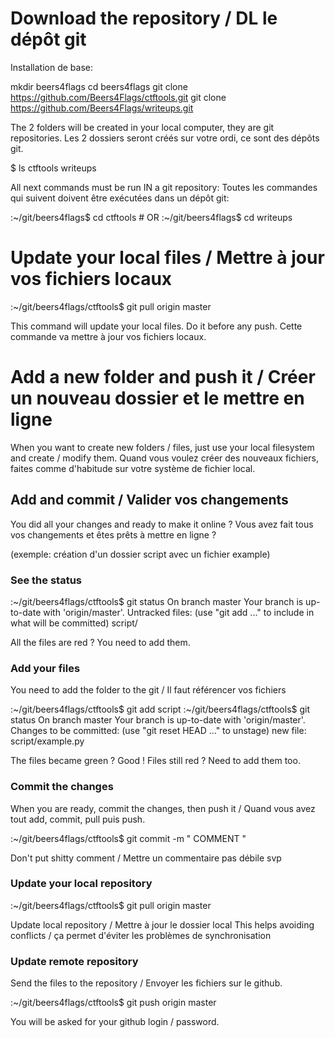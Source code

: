 # Download the repository / DL le dépôt git

Installation de base:

  mkdir beers4flags
  cd beers4flags
  git clone https://github.com/Beers4Flags/ctftools.git
  git clone https://github.com/Beers4Flags/writeups.git

The 2 folders will be created in your local computer, they are git repositories.
Les 2 dossiers seront créés sur votre ordi, ce sont des dépôts git.

  $ ls
  ctftools writeups

All next commands must be run IN a git repository:
Toutes les commandes qui suivent doivent être exécutées dans un dépôt git:

  :~/git/beers4flags$ cd ctftools # OR
  :~/git/beers4flags$ cd writeups

# Update your local files / Mettre à jour vos fichiers locaux

  :~/git/beers4flags/ctftools$ git pull origin master

This command will update your local files. Do it before any push.
Cette commande va mettre à jour vos fichiers locaux.

# Add a new folder and push it / Créer un nouveau dossier et le mettre en ligne

When you want to create new folders / files, just use your local filesystem and create / modify them.
Quand vous voulez créer des nouveaux fichiers, faites comme d'habitude sur votre système de fichier local.

## Add and commit / Valider vos changements

You did all your changes and ready to make it online ?
Vous avez fait tous vos changements et êtes prêts à mettre en ligne ?

(exemple: création d'un dossier script avec un fichier example)

### See the status

  :~/git/beers4flags/ctftools$ git status
  On branch master
  Your branch is up-to-date with 'origin/master'.
  Untracked files:
    (use "git add <file>..." to include in what will be committed)
      script/

All the files are red ? You need to add them.

### Add your files

You need to add the folder to the git / Il faut référencer vos fichiers

  :~/git/beers4flags/ctftools$ git add script
  :~/git/beers4flags/ctftools$ git status
  On branch master
  Your branch is up-to-date with 'origin/master'.
  Changes to be committed:
  (use "git reset HEAD <file>..." to unstage)
    new file:   script/example.py

The files became green ? Good !
Files still red ? Need to add them too.

### Commit the changes

When you are ready, commit the changes, then push it /
Quand vous avez tout add, commit, pull puis push.

  :~/git/beers4flags/ctftools$ git commit -m " COMMENT "

Don't put shitty comment / Mettre un commentaire pas débile svp

### Update your local repository

  :~/git/beers4flags/ctftools$ git pull origin master

Update local repository / Mettre à jour le dossier local
This helps avoiding conflicts / ça permet d'éviter les problèmes de synchronisation

### Update remote repository

Send the files to the repository / Envoyer les fichiers sur le github.

  :~/git/beers4flags/ctftools$ git push origin master

You will be asked for your github login / password.
